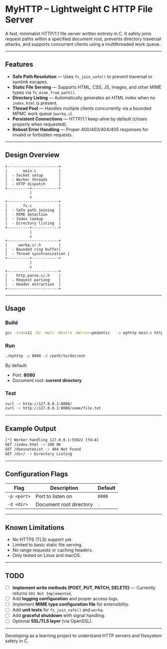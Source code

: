 # MyHTTP – Lightweight C HTTP File Server

A fast, minimalist HTTP/1.1 file server written entirely in C.
It safely joins request paths within a specified document root, prevents directory traversal attacks, and supports concurrent clients using a multithreaded work queue.

---

## Features

- **Safe Path Resolution** — Uses `fs_join_safe()` to prevent traversal or symlink escapes.
- **Static File Serving** — Supports HTML, CSS, JS, images, and other MIME types via `fs_mime_from_path()`.
- **Directory Listing** — Automatically generates an HTML index when no `index.html` is present.
- **Thread Pool** — Handles multiple clients concurrently via a bounded MPMC work queue (`workq.c`).
- **Persistent Connections** — HTTP/1.1 keep-alive by default (closes properly when requested).
- **Robust Error Handling** — Proper 400/403/404/405 responses for invalid or forbidden requests.

---

## Design Overview

```
+-----------------------+
|       main.c          |
|  - Socket setup       |
|  - Worker threads     |
|  - HTTP dispatch      |
+----------+------------+
           |
           v
+-----------------------+
|       fs.c            |
|  - Safe path joining  |
|  - MIME detection     |
|  - Index lookup       |
|  - Directory listing  |
+----------+------------+
           |
           v
+-----------------------+
|     workq.c/.h        |
|  - Bounded ring buffer|
|  - Thread synchronization |
+----------+------------+
           |
           v
+-----------------------+
|    http_parse.c/.h    |
|  - Request parsing    |
|  - Header extraction  |
+-----------------------+
```

---

## Usage

### Build

```bash
gcc -std=c11 -O2 -Wall -Wextra -Werror=pedantic   -o myhttp main.c http_parse.c fs.c workq.c -lpthread
```

### Run

```bash
./myhttp -p 8080 -d /path/to/docroot
```

By default:
- Port: **8080**
- Document root: **current directory**

### Test

```bash
curl -v http://127.0.0.1:8080/
curl -v http://127.0.0.1:8080/some/file.txt
```

---

## Example Output

```bash
[*] Worker handling 127.0.0.1:55022 (fd=4)
GET /index.html -> 200 OK
GET /doesnotexist -> 404 Not Found
GET /dir/ -> Directory Listing
```

---

## Configuration Flags

| Flag | Description | Default |
|------|--------------|----------|
| `-p <port>` | Port to listen on | `8080` |
| `-d <dir>` | Document root directory | `.` |

---

## Known Limitations

- No HTTPS (TLS) support yet.
- Limited to basic static file serving.
- No range requests or caching headers.
- Only tested on Linux and macOS.
---

## TODO

- [ ] **Implement write methods (POST, PUT, PATCH, DELETE)** — Currently returns `501 Not Implemented`.
- [ ] Add **logging configuration** and proper access logs.
- [ ] Implement **MIME type configuration file** for extensibility.
- [ ] Add **unit tests** for `fs_join_safe()` and `workq`.
- [ ] Add **graceful shutdown** with signal handling.
- [ ] Optional **SSL/TLS layer** (via OpenSSL).

---
Developing as a learning project to understand HTTP servers and filesystem safety in C.
